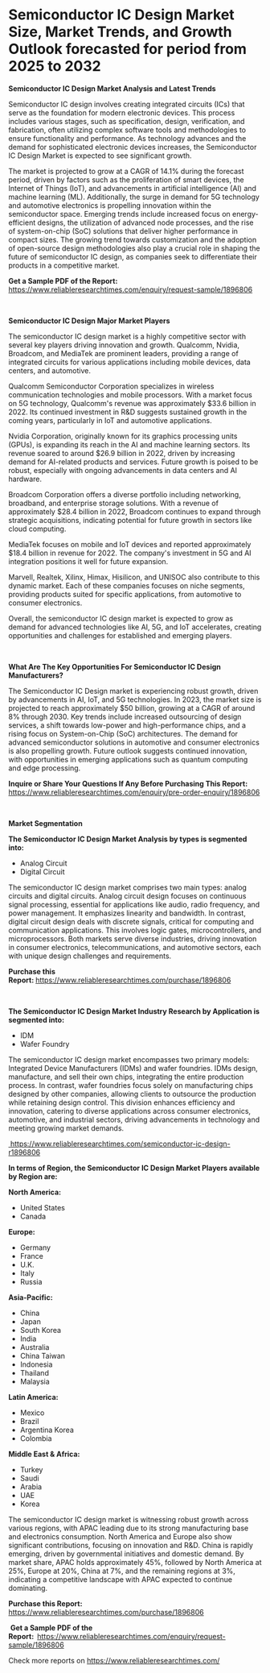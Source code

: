 <p><h1>Semiconductor IC Design Market Size, Market Trends, and Growth Outlook forecasted for period from 2025 to 2032</h1></p><p><strong>Semiconductor IC Design Market Analysis and Latest Trends</strong></p>
<p><p>Semiconductor IC design involves creating integrated circuits (ICs) that serve as the foundation for modern electronic devices. This process includes various stages, such as specification, design, verification, and fabrication, often utilizing complex software tools and methodologies to ensure functionality and performance. As technology advances and the demand for sophisticated electronic devices increases, the Semiconductor IC Design Market is expected to see significant growth. </p><p>The market is projected to grow at a CAGR of 14.1% during the forecast period, driven by factors such as the proliferation of smart devices, the Internet of Things (IoT), and advancements in artificial intelligence (AI) and machine learning (ML). Additionally, the surge in demand for 5G technology and automotive electronics is propelling innovation within the semiconductor space. Emerging trends include increased focus on energy-efficient designs, the utilization of advanced node processes, and the rise of system-on-chip (SoC) solutions that deliver higher performance in compact sizes. The growing trend towards customization and the adoption of open-source design methodologies also play a crucial role in shaping the future of semiconductor IC design, as companies seek to differentiate their products in a competitive market.</p></p>
<p><strong>Get a Sample PDF of the Report:&nbsp;</strong> <a href="https://www.reliableresearchtimes.com/enquiry/request-sample/1896806?utm_campaign=2201&utm_medium=2&utm_source=Github&utm_content=ia&utm_term=11032025&utm_id=semiconductor-ic-design">https://www.reliableresearchtimes.com/enquiry/request-sample/1896806</a></p>
<p>&nbsp;</p>
<p><strong>Semiconductor IC Design Major Market Players</strong></p>
<p><p>The semiconductor IC design market is a highly competitive sector with several key players driving innovation and growth. Qualcomm, Nvidia, Broadcom, and MediaTek are prominent leaders, providing a range of integrated circuits for various applications including mobile devices, data centers, and automotive.</p><p>Qualcomm Semiconductor Corporation specializes in wireless communication technologies and mobile processors. With a market focus on 5G technology, Qualcomm's revenue was approximately $33.6 billion in 2022. Its continued investment in R&D suggests sustained growth in the coming years, particularly in IoT and automotive applications.</p><p>Nvidia Corporation, originally known for its graphics processing units (GPUs), is expanding its reach in the AI and machine learning sectors. Its revenue soared to around $26.9 billion in 2022, driven by increasing demand for AI-related products and services. Future growth is poised to be robust, especially with ongoing advancements in data centers and AI hardware.</p><p>Broadcom Corporation offers a diverse portfolio including networking, broadband, and enterprise storage solutions. With a revenue of approximately $28.4 billion in 2022, Broadcom continues to expand through strategic acquisitions, indicating potential for future growth in sectors like cloud computing.</p><p>MediaTek focuses on mobile and IoT devices and reported approximately $18.4 billion in revenue for 2022. The company's investment in 5G and AI integration positions it well for future expansion.</p><p>Marvell, Realtek, Xilinx, Himax, Hisilicon, and UNISOC also contribute to this dynamic market. Each of these companies focuses on niche segments, providing products suited for specific applications, from automotive to consumer electronics.</p><p>Overall, the semiconductor IC design market is expected to grow as demand for advanced technologies like AI, 5G, and IoT accelerates, creating opportunities and challenges for established and emerging players.</p></p>
<p>&nbsp;</p>
<p><strong>What Are The Key Opportunities For Semiconductor IC Design Manufacturers?</strong></p>
<p><p>The Semiconductor IC Design market is experiencing robust growth, driven by advancements in AI, IoT, and 5G technologies. In 2023, the market size is projected to reach approximately $50 billion, growing at a CAGR of around 8% through 2030. Key trends include increased outsourcing of design services, a shift towards low-power and high-performance chips, and a rising focus on System-on-Chip (SoC) architectures. The demand for advanced semiconductor solutions in automotive and consumer electronics is also propelling growth. Future outlook suggests continued innovation, with opportunities in emerging applications such as quantum computing and edge processing.</p></p>
<p><strong>Inquire or Share Your Questions If Any Before Purchasing This Report:</strong> <a href="https://www.reliableresearchtimes.com/enquiry/pre-order-enquiry/1896806?utm_campaign=2201&utm_medium=2&utm_source=Github&utm_content=ia&utm_term=11032025&utm_id=semiconductor-ic-design">https://www.reliableresearchtimes.com/enquiry/pre-order-enquiry/1896806</a></p>
<p>&nbsp;</p>
<p><strong>Market Segmentation</strong></p>
<p><strong>The Semiconductor IC Design Market Analysis by types is segmented into:</strong></p>
<p><ul><li>Analog Circuit</li><li>Digital Circuit</li></ul></p>
<p><p>The semiconductor IC design market comprises two main types: analog circuits and digital circuits. Analog circuit design focuses on continuous signal processing, essential for applications like audio, radio frequency, and power management. It emphasizes linearity and bandwidth. In contrast, digital circuit design deals with discrete signals, critical for computing and communication applications. This involves logic gates, microcontrollers, and microprocessors. Both markets serve diverse industries, driving innovation in consumer electronics, telecommunications, and automotive sectors, each with unique design challenges and requirements.</p></p>
<p><strong>Purchase this Report:&nbsp;</strong><a href="https://www.reliableresearchtimes.com/purchase/1896806?utm_campaign=2201&utm_medium=2&utm_source=Github&utm_content=ia&utm_term=11032025&utm_id=semiconductor-ic-design">https://www.reliableresearchtimes.com/purchase/1896806</a></p>
<p>&nbsp;</p>
<p><strong>The Semiconductor IC Design Market Industry Research by Application is segmented into:</strong></p>
<p><ul><li>IDM</li><li>Wafer Foundry</li></ul></p>
<p><p>The semiconductor IC design market encompasses two primary models: Integrated Device Manufacturers (IDMs) and wafer foundries. IDMs design, manufacture, and sell their own chips, integrating the entire production process. In contrast, wafer foundries focus solely on manufacturing chips designed by other companies, allowing clients to outsource the production while retaining design control. This division enhances efficiency and innovation, catering to diverse applications across consumer electronics, automotive, and industrial sectors, driving advancements in technology and meeting growing market demands.</p></p>
<p><a href="https://www.reliableresearchtimes.com/semiconductor-ic-design-r1896806?utm_campaign=2201&utm_medium=2&utm_source=Github&utm_content=ia&utm_term=11032025&utm_id=semiconductor-ic-design">&nbsp;https://www.reliableresearchtimes.com/semiconductor-ic-design-r1896806</a></p>
<p><strong>In terms of Region, the Semiconductor IC Design Market Players available by Region are:</strong></p>
<p>
    <p> <strong> North America: </strong>
        <ul>
            <li>United States</li>
            <li>Canada</li>
        </ul>
        </p> 
    <p> <strong> Europe: </strong>
        <ul>
            <li>Germany</li>
            <li>France</li>
            <li>U.K.</li>
            <li>Italy</li>
            <li>Russia</li>
        </ul>
        </p> 
    <p> <strong> Asia-Pacific: </strong>
        <ul>
            <li>China</li>
            <li>Japan</li>
            <li>South Korea</li>
            <li>India</li>
            <li>Australia</li>
            <li>China Taiwan</li>
            <li>Indonesia</li>
            <li>Thailand</li>
            <li>Malaysia</li>
        </ul>
        </p> 
    <p> <strong> Latin America: </strong>
        <ul>
            <li>Mexico</li>
            <li>Brazil</li>
            <li>Argentina Korea</li>
            <li>Colombia</li>
        </ul>
        </p> 
    <p> <strong> Middle East & Africa: </strong>
        <ul>
            <li>Turkey</li>
            <li>Saudi</li>
            <li>Arabia</li>
            <li>UAE</li>
            <li>Korea</li>
        </ul>
    </p>
    </p>
<p><p>The semiconductor IC design market is witnessing robust growth across various regions, with APAC leading due to its strong manufacturing base and electronics consumption. North America and Europe also show significant contributions, focusing on innovation and R&D. China is rapidly emerging, driven by governmental initiatives and domestic demand. By market share, APAC holds approximately 45%, followed by North America at 25%, Europe at 20%, China at 7%, and the remaining regions at 3%, indicating a competitive landscape with APAC expected to continue dominating.</p></p>
<p><strong>Purchase this Report: </strong><a href="https://www.reliableresearchtimes.com/purchase/1896806?utm_campaign=2201&utm_medium=2&utm_source=Github&utm_content=ia&utm_term=11032025&utm_id=semiconductor-ic-design">https://www.reliableresearchtimes.com/purchase/1896806</a></p>
<p>&nbsp;<strong>Get a Sample PDF of the Report:&nbsp;&nbsp;</strong><a href="https://www.reliableresearchtimes.com/enquiry/request-sample/1896806?utm_campaign=2201&utm_medium=2&utm_source=Github&utm_content=ia&utm_term=11032025&utm_id=semiconductor-ic-design">https://www.reliableresearchtimes.com/enquiry/request-sample/1896806</a></p>
<p><strong></strong></p>
<p>Check more reports on <a href="https://www.reliableresearchtimes.com/?utm_campaign=2201&utm_medium=2&utm_source=Github&utm_content=ia&utm_term=11032025&utm_id=semiconductor-ic-design">https://www.reliableresearchtimes.com/</a></p>